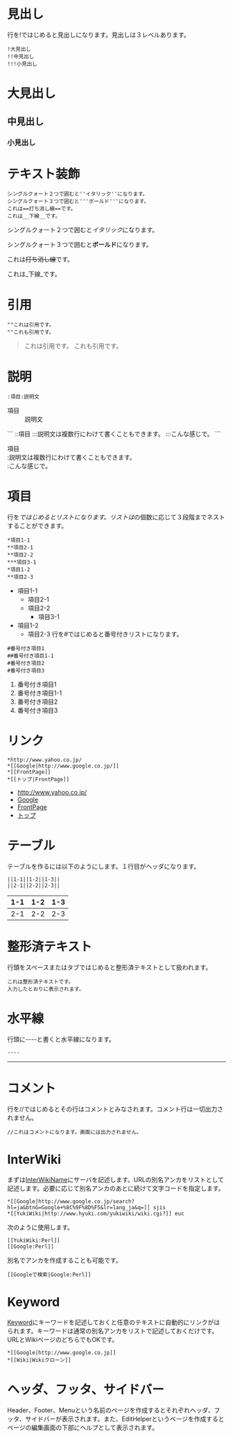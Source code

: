 
# 見出し

行を!ではじめると見出しになります。見出しは３レベルあります。

```
!大見出し
!!中見出し
!!!小見出し
```

# 大見出し


## 中見出し


### 小見出し


# テキスト装飾

```
シングルクォート２つで囲むと''イタリック''になります。
シングルクォート３つで囲むと'''ボールド'''になります。
これは==打ち消し線==です。
これは__下線__です。
```
シングルクォート２つで囲むと*イタリック*になります。

シングルクォート３つで囲むと**ボールド**になります。

これは~~打ち消し線~~です。

これは_下線_です。


# 引用

```
""これは引用です。
""これも引用です。
```
> これは引用です。
> これも引用です。

# 説明

```
:項目:説明文
```
<dl>
  <dt>項目</dt><dd>説明文
</dd>
</dl>
```
::項目
:::説明文は複数行にわけて書くこともできます。
:::こんな感じで。
```
<dl>
  <dt>項目
</dt><dd></dd>
  <dt>:説明文は複数行にわけて書くこともできます。
</dt><dd></dd>
  <dt>:こんな感じで。
</dt><dd></dd>
</dl>

# 項目

行を*ではじめるとリストになります。リストは*の個数に応じて３段階までネストすることができます。

```
*項目1-1
**項目2-1
**項目2-2
***項目3-1
*項目1-2
**項目2-3
```
* 項目1-1
   * 項目2-1
   * 項目2-2
      * 項目3-1
* 項目1-2
   * 項目2-3
行を#ではじめると番号付きリストになります。

```
#番号付き項目1
##番号付き項目1-1
#番号付き項目2
#番号付き項目3
```
1. 番号付き項目1
  1. 番号付き項目1-1
1. 番号付き項目2
1. 番号付き項目3

# リンク

```
*http://www.yahoo.co.jp/
*[[Google|http://www.google.co.jp/]]
*[[FrontPage]]
*[[トップ|FrontPage]]
```
* http://www.yahoo.co.jp/
* [Google](http://www.google.co.jp/)
* [FrontPage](/FrontPage)
* [トップ](/FrontPage)

# テーブル

テーブルを作るには以下のようにします。１行目がヘッダになります。

```
||1-1||1-2||1-3||
||2-1||2-2||2-3||
```
|1-1|1-2|1-3 |
|-----|-----|-----|
|2-1|2-2|2-3 |

# 整形済テキスト

行頭をスペースまたはタブではじめると整形済テキストとして扱われます。

```
これは整形済テキストです。
入力したとおりに表示されます。
```

# 水平線

行頭に----と書くと水平線になります。

```
----
```
----


# コメント

行を//ではじめるとその行はコメントとみなされます。コメント行は一切出力されません。

```
//これはコメントになります。画面には出力されません。
```
<!-- これはコメントになります。画面には出力されません。 -->

# InterWiki

まずは[InterWikiName](/InterWikiName)にサーバを記述します。URLの別名アンカをリストとして記述します。必要に応じて別名アンカのあとに続けて文字コードを指定します。

```
*[[Google|http://www.google.co.jp/search?hl=ja&btnG=Google+%8C%9F%8D%F5&lr=lang_ja&q=]] sjis
*[[YukiWiki|http://www.hyuki.com/yukiwiki/wiki.cgi?]] euc
```
次のように使用します。

```
[[YukiWiki:Perl]]
[[Google:Perl]]
```
別名でアンカを作成することも可能です。

```
[[Googleで検索|Google:Perl]]
```

# Keyword

[Keyword](/Keyword)にキーワードを記述しておくと任意のテキストに自動的にリンクがはられます。キーワードは通常の別名アンカをリストで記述しておくだけです。URLとWikiページのどちらでもOKです。

```
*[[Google|http://www.google.co.jp]]
*[[Wiki|Wikiクローン]]
```

# ヘッダ、フッタ、サイドバー

Header、Footer、Menuという名前のページを作成するとそれぞれヘッダ、フッタ、サイドバーが表示されます。また、EditHelperというページを作成するとページの編集画面の下部にヘルプとして表示されます。





